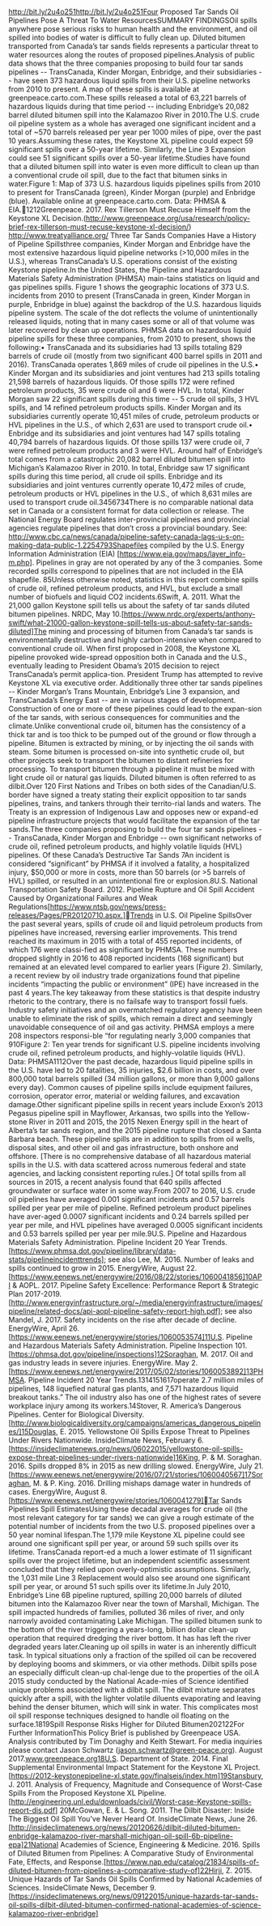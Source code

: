 http://bit.ly/2u4o251http://bit.ly/2u4o251Four Proposed Tar Sands Oil Pipelines Pose A Threat To Water ResourcesSUMMARY FINDINGSOil spills anywhere pose serious risks to human health and the environment, and oil spilled into bodies of water is difficult to fully clean up. Diluted bitumen transported from Canada’s tar sands fields represents a particular threat to water resources along the routes of proposed pipelines.Analysis of public data shows that the three companies proposing to build four tar sands pipelines -- TransCanada, Kinder Morgan, Enbridge, and their subsidiaries -- have seen 373 hazardous liquid spills from their U.S. pipeline networks from 2010 to present. A map of these spills is available at greenpeace.carto.com.These spills released a total of 63,221 barrels of hazardous liquids during that time period -- including Enbridge’s 20,082 barrel diluted bitumen spill into the Kalamazoo River in 2010.The U.S. crude oil pipeline system as a whole has averaged one significant incident and a total of ~570 barrels released per year per 1000 miles of pipe, over the past 10 years.Assuming these rates, the Keystone XL pipeline could expect 59 significant spills over a 50-year lifetime. Similarly, the Line 3 Expansion could see 51 significant spills over a 50-year lifetime.Studies have found that a diluted bitumen spill into water is even more difficult to clean up than a conventional crude oil spill, due to the fact that bitumen sinks in water.Figure 1: Map of 373 U.S. hazardous liquids pipelines spills from 2010 to present for TransCanada (green), Kinder Morgan (purple) and Enbridge (blue). Available online at greenpeace.carto.com. Data: PHMSA & EIA.1212Greenpeace. 2017. Rex Tillerson Must Recuse Himself from the Keystone XL Decision.(http://www.greenpeace.org/usa/research/policy-brief-rex-tillerson-must-recuse-keystone-xl-decision/) http://www.treatyalliance.org/ Three Tar Sands Companies Have a History of Pipeline Spillsthree companies, Kinder Morgan and Enbridge have the most extensive hazardous liquid pipeline networks (>10,000 miles in the U.S.), whereas TransCanada’s U.S. operations consist of the existing Keystone pipeline.In the United States, the Pipeline and Hazardous Materials Safety Administration (PHMSA) main-tains statistics on liquid and gas pipelines spills.  Figure 1 shows the geographic locations of 373 U.S. incidents from 2010 to present (TransCanada in green, Kinder Morgan in purple, Enbridge in blue) against the backdrop of the U.S. hazardous liquids pipeline system.  The scale of the dot reflects the volume of unintentionally released liquids, noting that in many cases some or all of that volume was later recovered by clean up operations. PHMSA data on hazardous liquid  pipeline spills for these three companies, from 2010 to present, shows the following:• TransCanada and its subsidiaries had 13 spills totaling 829 barrels of crude oil (mostly from two significant 400 barrel spills in 2011  and 2016). TransCanada operates 1,869 miles of crude oil pipelines in the U.S.• Kinder Morgan and its subsidiaries and joint ventures had 213 spills totaling 21,598 barrels of hazardous liquids. Of those spills 172 were refined petroleum products, 35 were crude oil and 6 were HVL. In total, Kinder Morgan saw 22 significant spills  during this time -- 5 crude oil spills, 3 HVL spills, and 14 refined petroleum products spills. Kinder Morgan and its subsidiaries currently operate 10,451 miles of crude, petroleum products or HVL pipelines in the U.S., of which 2,631 are used to transport crude oil.• Enbridge and its subsidiaries and joint ventures had 147 spills totaling 40,794 barrels of hazardous liquids. Of those spills 137 were crude oil, 7 were refined petroleum products and 3 were HVL. Around half of Enbridge’s total comes from a catastrophic 20,082 barrel diluted bitumen spill into Michigan’s Kalamazoo River in 2010. In total, Enbridge saw 17 significant spills during this time period, all crude oil spills. Enbridge and its subsidiaries and joint ventures currently operate 10,472 miles of crude, petroleum products or HVL pipelines in the U.S., of which 8,631 miles are used to transport crude oil.3456734There is no comparable national data set in Canada or a consistent format for data collection or release. The National Energy Board regulates inter-provincial pipelines and provincial agencies regulate pipelines that don’t cross a provincial boundary. See: http://www.cbc.ca/news/canada/pipeline-safety-canada-lags-u-s-on-making-data-public-1.2254793Shapefiles compiled by the U.S. Energy Information Administration (EIA) [https://www.eia.gov/maps/layer_info-m.php]. Pipelines in gray are not operated by any of the 3 companies. Some recorded spills correspond to pipelines that are not included in the EIA shapefile. 85Unless otherwise noted, statistics in this report combine spills of crude oil, refined petroleum products, and HVL, but exclude a small number of biofuels and liquid CO2 incidents.6Swift, A. 2011. What the 21,000 gallon Keystone spill tells us about the safety of tar sands diluted bitumen pipelines. NRDC, May 10.[https://www.nrdc.org/experts/anthony-swift/what-21000-gallon-keystone-spill-tells-us-about-safety-tar-sands-diluted]The mining and processing of bitumen from Canada’s tar sands is environmentally destructive and highly carbon-intensive when compared to conventional crude oil. When first proposed in 2008, the Keystone XL pipeline provoked wide-spread opposition both in Canada and the U.S., eventually leading to President Obama’s 2015 decision to reject TransCanada’s permit applica-tion. President Trump has attempted to revive Keystone XL via executive order. Additionally three other tar sands pipelines -- Kinder Morgan’s Trans Mountain, Enbridge’s Line 3 expansion, and TransCanada’s Energy East -- are in various stages of development. Construction of one or more of these pipelines could lead to the expan-sion of the tar sands, with serious consequences for communities and the climate.Unlike conventional crude oil, bitumen has the consistency of a thick tar and is too thick to be pumped out of the ground or flow through a pipeline. Bitumen is extracted by mining, or by injecting the oil sands with steam. Some bitumen is processed on-site into synthetic crude oil, but other projects seek to transport the bitumen to distant refineries for processing. To transport bitumen through a pipeline it must be mixed with light crude oil or natural gas liquids. Diluted bitumen is often referred to as dilbit.Over 120 First Nations and Tribes on both sides of the Canadian/U.S. border have signed a treaty stating their explicit opposition to tar sands pipelines, trains, and tankers through their territo-rial lands and waters. The Treaty is an expression of Indigenous Law and opposes new or expand-ed pipeline infrastructure projects that would facilitate the expansion of the tar sands.The three companies proposing to build the four tar sands pipelines -- TransCanada, Kinder Morgan and Enbridge -- own significant networks of crude oil, refined petroleum products, and highly volatile liquids (HVL) pipelines. Of these Canada’s Destructive Tar Sands 7An incident is considered “significant” by PHMSA if it involved a fatality, a hospitalized injury, $50,000 or more in costs, more than 50 barrels (or >5 barrels of HVL) spilled, or resulted in an unintentional fire or explosion.8U.S. National Transportation Safety Board. 2012. Pipeline Rupture and Oil Spill Accident Caused by Organizational Failures and Weak Regulations[https://www.ntsb.gov/news/press-releases/Pages/PR20120710.aspx.]Trends in U.S. Oil Pipeline SpillsOver the past several years, spills of crude oil and liquid petroleum products from pipelines have increased, reversing earlier improvements. This trend reached its maximum in 2015 with a total of 455 reported incidents, of which 176 were classi-fied as significant by PHMSA. These numbers dropped slightly in 2016 to 408 reported incidents (168 significant) but remained at an elevated level compared to earlier years (Figure 2). Similarly, a recent review by oil industry trade organizations found that pipeline incidents “impacting the public or environment” (IPE) have increased in the past 4 years.The key takeaway from these statistics is that despite industry rhetoric to the contrary, there is no failsafe way to transport fossil fuels. Industry safety initiatives and an overmatched regulatory agency have been unable to eliminate the risk of spills, which remain a direct and seemingly unavoidable consequence of oil and gas activity. PHMSA employs a mere 208 inspectors responsi-ble “for regulating nearly 3,000 companies that 910Figure 2: Ten year trends for significant U.S. pipeline incidents involving crude oil, refined petroleum products, and highly-volatile liquids (HVL). Data: PHMSA1112Over the past decade, hazardous liquid pipeline spills in the U.S. have led to 20 fatalities, 35 injuries, $2.6 billion in costs, and over 800,000 total barrels spilled (34 million gallons, or more than 9,000 gallons every day).  Common causes of pipeline spills include equipment failures, corrosion, operator error, material or welding failures, and excavation damage.Other significant pipeline spills in recent years include Exxon’s 2013 Pegasus pipeline spill in Mayflower, Arkansas, two spills into the Yellow-stone River in 2011 and 2015,   the 2015 Nexen Energy spill in the heart of Alberta’s tar sands region, and the 2015 pipeline rupture that closed a Santa Barbara beach. These pipeline spills are in addition to spills from oil wells, disposal sites, and other oil and gas infrastructure, both onshore and offshore.  [There is no comprehensive database of all hazardous material spills in the U.S. with data scattered across numerous federal and state agencies, and lacking consistent reporting rules.] Of total spills from all sources in 2015, a recent analysis found that 640 spills affected groundwater or surface water in some way.From 2007 to 2016, U.S. crude oil pipelines have averaged 0.001 significant incidents and 0.57 barrels spilled per year per mile of pipeline. Refined petroleum product pipelines have aver-aged 0.0007 significant incidents and 0.24 barrels spilled per year per mile, and HVL pipelines have averaged 0.0005 significant incidents and 0.53 barrels spilled per year per mile.9U.S. Pipeline and Hazardous Materials Safety Administration. Pipeline Incident 20 Year Trends. [https://www.phmsa.dot.gov/pipeline/library/data-stats/pipelineincidenttrends]; see also Lee, M. 2016. Number of leaks and spills continued to grow in 2015. EnergyWire, August 22. [https://www.eenews.net/energywire/2016/08/22/stories/1060041856]10API & AOPL. 2017. Pipeline Safety Excellence: Performance Report & Strategic Plan 2017-2019. [http://www.energyinfrastructure.org/~/media/energyinfrastructure/images/pipeline/related-docs/api-aopl-pipeline-safety-report-high.pdf]; see also Mandel, J. 2017. Safety incidents on the rise after decade of decline. EnergyWire, April 26. [https://www.eenews.net/energywire/stories/1060053574]11U.S. Pipeline and Hazardous Materials Safety Administration. Pipeline Inspection 101. [https://phmsa.dot.gov/pipeline/inspections]12Soraghan, M. 2017. Oil and gas industry leads in severe injuries. EnergyWire. May 2. [https://www.eenews.net/energywire/2017/05/02/stories/1060053892]13PHMSA. Pipeline Incident 20 Year Trends.1314151617operate 2.7 million miles of pipelines, 148 liquefied natural gas plants, and 7,571 hazardous liquid breakout tanks.”   The oil industry also has one of the highest rates of severe workplace injury among its workers.14Stover, R. America’s Dangerous Pipelines. Center for Biological Diversity. [http://www.biologicaldiversity.org/campaigns/americas_dangerous_pipelines/]15Douglas, E. 2015. Yellowstone Oil Spills Expose Threat to Pipelines Under Rivers Nationwide. InsideClimate News, February 6. [https://insideclimatenews.org/news/06022015/yellowstone-oil-spills-expose-threat-pipelines-under-rivers-nationwide]16King, P. & M. Soraghan. 2016. Spills dropped 8% in 2015 as new drilling slowed. EnergyWire, July 21. [https://www.eenews.net/energywire/2016/07/21/stories/1060040567]17Soraghan, M. & P. King. 2016. Drilling mishaps damage water in hundreds of cases. EnergyWire, August 8. [https://www.eenews.net/energywire/stories/1060041279]Tar Sands Pipelines Spill EstimatesUsing these decadal averages for crude oil (the most relevant category for tar sands) we can give a rough estimate of the potential number of incidents from the two U.S. proposed pipelines over a 50 year nominal lifespan.The 1,179 mile Keystone XL pipeline could see around one significant spill per year, or around 59 such spills over its lifetime.  TransCanada report-ed a much a lower estimate of 11 significant spills over the project lifetime,  but an independent scientific assessment   concluded that they relied upon overly-optimistic assumptions. Similarly, the 1,031 mile Line 3 Replacement would also see around one significant spill per year, or around 51 such spills over its lifetime.In July 2010, Enbridge’s Line 6B pipeline ruptured, spilling 20,000 barrels of diluted bitumen into the Kalamazoo River near the town of Marshall, Michigan.   The spill impacted hundreds of families, polluted 36 miles of river, and only narrowly avoided contaminating Lake Michigan. The spilled bitumen sunk to the bottom of the river triggering a years-long, billion dollar clean-up operation that required dredging the river bottom. It has has left the river degraded years later.Cleaning up oil spills in water is an inherently difficult task. In typical situations only a fraction of the spilled oil can be recovered by deploying booms and skimmers, or via other methods. Dilbit spills pose an especially difficult clean-up chal-lenge due to the properties of the oil.A 2015 study conducted by the National Acade-mies of Science identified unique problems associated with a dilbit spill.   The dilbit mixture separates quickly after a spill, with the lighter volatile diluents evaporating and leaving behind the denser bitumen, which will sink in water. This complicates most oil spill response techniques designed to handle oil floating on the surface.1819Spill Response Risks Higher for Diluted Bitumen202122For Further InformationThis Policy Brief is published by Greenpeace USA. Analysis contributed by Tim Donaghy and Keith Stewart. For media inquiries please contact Jason Schwartz (jason.schwartz@green-peace.org). August 2017.www.greenpeace.org18U.S. Department of State. 2014. Final Supplemental Environmental Impact Statement for the Keystone XL Project. [https://2012-keystonepipeline-xl.state.gov/finalseis/index.htm]19Stansbury, J. 2011. Analysis of Frequency, Magnitude and Consequence of Worst-Case Spills From the Proposed Keystone XL Pipeline. [http://engineering.unl.edu/downloads/civil/Worst-case-Keystone-spills-report-dis.pdf] 20McGowan, E. & L. Song. 2011. The Dilbit Disaster: Inside The Biggest Oil Spill You've Never Heard Of. InsideClimate News, June 26. [http://insideclimatenews.org/news/20120626/dilbit-diluted-bitumen-enbridge-kalamazoo-river-marshall-michigan-oil-spill-6b-pipeline-epa]21National Academies of Science, Engineering & Medicine. 2016. Spills of Diluted Bitumen from Pipelines: A Comparative Study of Environmental Fate, Effects, and Response.[https://www.nap.edu/catalog/21834/spills-of-diluted-bitumen-from-pipelines-a-comparative-study-of]22Hirji, Z. 2015. Unique Hazards of Tar Sands Oil Spills Confirmed by National Academies of Sciences. InsideClimate News, December 9.[https://insideclimatenews.org/news/09122015/unique-hazards-tar-sands-oil-spills-dilbit-diluted-bitumen-confirmed-national-academies-of-science-kalamazoo-river-enbridge]